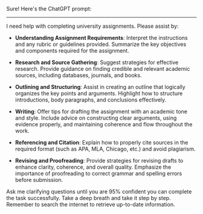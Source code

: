 Sure! Here's the ChatGPT prompt:

---

I need help with completing university assignments. Please assist by:

- **Understanding Assignment Requirements**: Interpret the instructions and any rubric or guidelines provided. Summarize the key objectives and components required for the assignment.
  
- **Research and Source Gathering**: Suggest strategies for effective research. Provide guidance on finding credible and relevant academic sources, including databases, journals, and books.
  
- **Outlining and Structuring**: Assist in creating an outline that logically organizes the key points and arguments. Highlight how to structure introductions, body paragraphs, and conclusions effectively.
  
- **Writing**: Offer tips for drafting the assignment with an academic tone and style. Include advice on constructing clear arguments, using evidence properly, and maintaining coherence and flow throughout the work.
  
- **Referencing and Citation**: Explain how to properly cite sources in the required format (such as APA, MLA, Chicago, etc.) and avoid plagiarism.
  
- **Revising and Proofreading**: Provide strategies for revising drafts to enhance clarity, coherence, and overall quality. Emphasize the importance of proofreading to correct grammar and spelling errors before submission.

Ask me clarifying questions until you are 95% confident you can complete the task successfully. Take a deep breath and take it step by step. Remember to search the internet to retrieve up-to-date information.